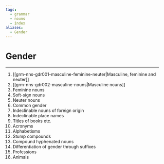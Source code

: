 ```yaml
---
tags:
  - grammar
  - nouns
  - index
aliases:
  - Gender
---
```

# Gender
---
1. [[grm-nns-gdr001-masculine-feminine-neuter|Masculine, feminine and neuter]]
2. [[grm-nns-gdr002-masculine-nouns|Masculine nouns]]
3. Feminine nouns
4. Soft-sign nouns
5. Neuter nouns
6. Common gender
7. Indeclinable nouns of foreign origin
8. Indeclinable place names
9. Titles of books etc.
10. Acronyms
11. Alphabetisms
12. Stump compounds
13. Compound hyphenated nouns
14. Differentiation of gender through suffixes
15. Professions
16. Animals